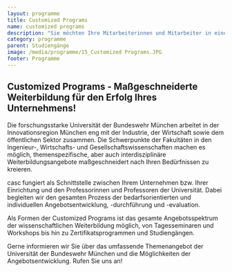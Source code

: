 ```yaml
---
layout: programme
title: Customized Programs
name: customized programs
description: "Sie möchten Ihre Mitarbeiterinnen und Mitarbeiter in einem speziellen Themengebiet weiterbilden? Wir entwickeln mit Ihnen Customized Programs, die explizit auf Ihre Bedarfe zugeschnitten sind."
category: programme
parent: Studiengänge
image: /media/programme/15_Customized Programs.JPG
footer: Programme
---
```



## Customized Programs - Maßgeschneiderte Weiterbildung für den Erfolg Ihres Unternehmens!

Die forschungsstarke Universität der Bundeswehr München arbeitet in der Innovationsregion München eng mit der Industrie, der Wirtschaft sowie dem öffentlichen Sektor zusammen. Die Schwerpunkte der Fakultäten in den Ingenieur-, Wirtschafts- und Gesellschaftswissenschaften machen es möglich, themenspezifische, aber auch interdisziplinäre Weiterbildungsangebote maßgeschneidert nach Ihren Bedürfnissen zu kreieren.

casc fungiert als Schnittstelle zwischen Ihrem Unternehmen bzw. Ihrer Einrichtung und den Professorinnen und Professoren der Universität. Dabei begleiten wir den gesamten Prozess der bedarfsorientierten und individuellen Angebotsentwicklung, -durchführung und -evaluation.

Als Formen der Customized Programs ist das gesamte Angebotsspektrum der wissenschaftlichen Weiterbildung möglich, von Tagesseminaren und Workshops bis hin zu Zertifikatsprogrammen und Studiengängen.

Gerne informieren wir Sie über das umfassende Themenangebot der Universität der Bundeswehr München und die Möglichkeiten der Angebotsentwicklung. Rufen Sie uns an!
